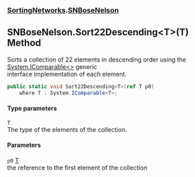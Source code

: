### [SortingNetworks](SortingNetworks.md 'SortingNetworks').[SNBoseNelson](SortingNetworks_SNBoseNelson.md 'SortingNetworks.SNBoseNelson')
## SNBoseNelson.Sort22Descending&lt;T&gt;(T) Method
Sorts a collection of 22 elements in descending order using the [System.IComparable&lt;&gt;](https://docs.microsoft.com/en-us/dotnet/api/System.IComparable-1 'System.IComparable`1') generic  
interface implementation of each element.  
```csharp
public static void Sort22Descending<T>(ref T p0)
    where T : System.IComparable<T>;
```
#### Type parameters
<a name='SortingNetworks_SNBoseNelson_Sort22Descending_T_(T)_T'></a>
`T`  
The type of the elements of the collection.
  
#### Parameters
<a name='SortingNetworks_SNBoseNelson_Sort22Descending_T_(T)_p0'></a>
`p0` [T](SortingNetworks_SNBoseNelson_Sort22Descending_T_(T).md#SortingNetworks_SNBoseNelson_Sort22Descending_T_(T)_T 'SortingNetworks.SNBoseNelson.Sort22Descending&lt;T&gt;(T).T')  
the reference to the first element of the collection
  
